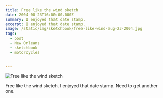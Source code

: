 ```yaml
---
title: Free like the wind sketch
date: 2004-08-23T16:00:00.000Z
summary: I enjoyed that date stamp.
excerpt: I enjoyed that date stamp.
image: /static/img/sketchbook/free-like-wind-aug-23-2004.jpg
tags:
  - post 
  - New Orleans
  - sketchbook
  - motorcycles


---
```


![Free like the wind sketch](/static/img/sketchbook/free-like-wind-aug-23-2004.jpg "Free like the wind sketch")

Free like the wind sketch. I enjoyed that date stamp. Need to get another one.

